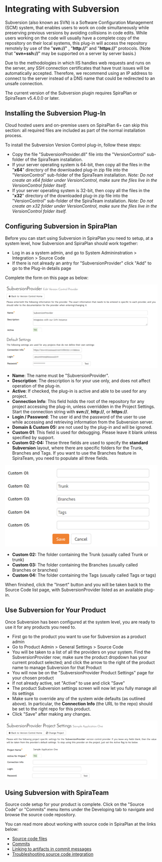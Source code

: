 # Integrating with Subversion

Subversion (also known as SVN) is a Software Configuration Management (SCM) system, that enables users to work on code simultaneously while preserving previous versions by avoiding collisions in code edits. While users working on the code will usually have a complete copy of the repository on their local systems, this plug-in will access the repository remotely by use of the "**svn://**" , "**http://**" and "**https://**" protocols. (Note that "**svn+ssh://**" may be supported on a server by server basis.)

Due to the methodologies in which IIS handles web requests and runs on the server, any SSH connection certificates that have trust issues will be automatically accepted. Therefore, we recommend using an IP address to connect to the server instead of a DNS name that could be redirected to an unsafe connection.

The current version of the Subversion plugin requires SpiraPlan or SpiraTeam v5.4.0.0 or later.

## Installing the Subversion Plug-In 
Cloud hosted users and on-premise users on SpiraPlan 6+ can skip this section: all required files are included as part of the normal installation process. 

To install the Subversion Version Control plug-in, follow these steps:

- Copy the file "SubversionProvider.dll" file into the "VersionControl" sub-folder of the SpiraTeam installation.
- If your server operating system is 64-bit, then copy all the files in the "**x64**" directory of the downloaded plug-in zip file into the "VersionControl" sub-folder of the SpiraTeam installation. *Note: Do not create an x64 folder under VersionControl, make sure the files live in the VersionControl folder itself.*
- If your server operating system is 32-bit, then copy all the files in the "**x32**" directory of the downloaded plug-in zip file into the "VersionControl" sub-folder of the SpiraTeam installation. *Note: Do not create an x32 folder under VersionControl, make sure the files live in the VersionControl folder itself.*

## Configuring Subversion in SpiraPlan
Before you can start using Subversion in SpiraPlan you need to setup, at a system level, how Subversion and SpiraPlan should work together: 

- Log in as a system admin, and go to System Admininstration > Integration > Source Code
- If there is not already an antry for "SubversionProvider" click "Add" to go to the Plug-in details page

Complete the form on this page as below:

![](img/Integrating_with_Subversion_4.png)

-   **Name**: The name must be "SubversionProvider".
-   **Description**: The description is for your use only, and does not affect operation of the plug-in.
-   **Active**: If checked, the plug-in is active and able to be used for any project.
-   **Connection Info**: This field holds the root of the repository for any project accessing the plug-in, unless overridden in the Project Settings. Start the connection string with **svn://**, **http://**, or **https://**.
-   **Login / Password**: The user id and the password of the user to use while accessing and retrieving information from the Subversion server.
-   **Domain & Custom 05:** are not used by the plug-in and will be ignored.
-   **Custom 01**: This field is used for debugging. Please leave it blank unless specified by support.
-   **Custom 02-04:** These three fields are used to specify the **standard Subversion** layout, where there are specific folders for the Trunk, Branches and Tags. If you want to use the Branches feature in SpiraTeam, you need to populate all three fields.

![](img/Integrating_with_Subversion_5.png)

-   **Custom 02:** The folder containing the Trunk (usually called Trunk or trunk)
-   **Custom 03:** The folder containing the Branches (usually called Branches or branches)
-   **Custom 04:** The folder containing the Tags (usually called Tags or tags)

When finished, click the "Insert" button and you will be taken back to the Source Code list page, with SubversionProvider listed as an available plug-in.

## Use Subversion for Your Product
Once Subversion has been configured at the system level, you are ready to use it for any products you need to. 

- First go to the product you want to use for Subversion as a product admin
- Go to Product Admin > General Settings > Source Code
- You will be taken to a list of all the providers on your system. Find the SubversionProvider row; make sure the product dropdown has your current product selected; and click the arrow to the right of the product name to manage Subversion for that Product
- You will now be on the "SubversionProvider Product Settings" page for your chosen product
- If not already active, set "Active" to use and click "Save"
- The product Subversion settings screen will now let you fully manage all its settings
- Make sure to override any of the system wide defaults (as outlined above). In particular, the **Connection Info** (the URL to the repo) should be set to the right repo for this product.
- Click "Save" after making any changes.

![](img/Integrating_with_Subversion_6.png)


## Using Subversion with SpiraTeam
Source code setup for your product is complete. Click on the "Source Code" or "Commits" menu items under the Developing tab to navigate and browse the source code repository.

You can read more about working with source code in SpiraPlan at the links below:

- [Source code files](../../Spira-User-Manual/Source-Code/#source-code-file-list)
- [Commits](../../Spira-User-Manual/Commits/#commit-list)
- [Linking to artifacts in commit messages](../../Spira-User-Manual/Commits/#linking-to-artifacts-in-commit-messages)
- [Troubleshooting source code integration](../../Spira-User-Manual/Source-Code/#troubleshooting-source-code-integration)